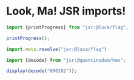 # Look, Ma! JSR imports!

```js echo
import {printProgress} from "jsr:@luca/flag";

printProgress();
```

```js echo
import.meta.resolve("jsr:@luca/flag")
```

```js echo
import {decode} from "jsr:@quentinadam/hex";

display(decode("000102"));
```
